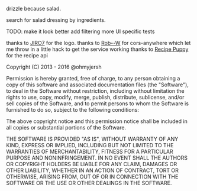 drizzle because salad.

search for salad dressing by ingredients.

TODO:
make it look better
add filtering
more UI specific tests

thanks to [JIRO7](https://github.com/JIRO7) for the logo.
thanks to [Rob--W](https://github.com/Rob--W) for cors-anywhere which let me throw in a little hack to get the service working
thanks to [Recipe Puppy](www.recipepuppy.com) for the recipe api


Copyright (C) 2013 - 2016 @ohmyjersh

Permission is hereby granted, free of charge, to any person obtaining a copy of this software and associated documentation files (the "Software"), to deal in the Software without restriction, including without limitation the rights to use, copy, modify, merge, publish, distribute, sublicense, and/or sell copies of the Software, and to permit persons to whom the Software is furnished to do so, subject to the following conditions:

The above copyright notice and this permission notice shall be included in all copies or substantial portions of the Software.

THE SOFTWARE IS PROVIDED "AS IS", WITHOUT WARRANTY OF ANY KIND, EXPRESS OR IMPLIED, INCLUDING BUT NOT LIMITED TO THE WARRANTIES OF MERCHANTABILITY, FITNESS FOR A PARTICULAR PURPOSE AND NONINFRINGEMENT. IN NO EVENT SHALL THE AUTHORS OR COPYRIGHT HOLDERS BE LIABLE FOR ANY CLAIM, DAMAGES OR OTHER LIABILITY, WHETHER IN AN ACTION OF CONTRACT, TORT OR OTHERWISE, ARISING FROM, OUT OF OR IN CONNECTION WITH THE SOFTWARE OR THE USE OR OTHER DEALINGS IN THE SOFTWARE.
